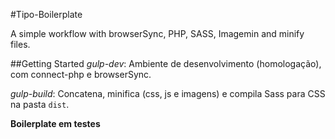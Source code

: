 #Tipo-Boilerplate

A simple workflow with browserSync, PHP, SASS, Imagemin and minify files.

##Getting Started
*gulp-dev*: Ambiente de desenvolvimento (homologação), com connect-php e browserSync.

*gulp-build*: Concatena, minifica (css, js e imagens) e compila Sass para CSS na pasta ```dist```.

**Boilerplate em testes**